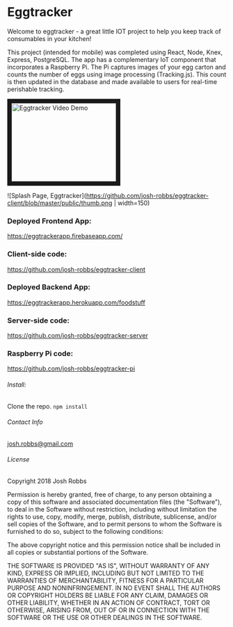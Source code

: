 # Eggtracker

Welcome to eggtracker - a great little IOT project to help you keep track of consumables in your kitchen!

This project (intended for mobile) was completed using React, Node, Knex, Express, PostgreSQL. The app has a complementary IoT component that incorporates a Raspberry Pi. The Pi captures images of your egg carton and counts the number of eggs using image processing (Tracking.js). This count is then updated in the database and made available to users for real-time perishable tracking.

<a href="http://www.youtube.com/watch?feature=player_embedded&v=yywMZO246X0
" target="_blank"><img src="http://img.youtube.com/vi/yywMZO246X0/0.jpg" 
alt="Eggtracker Video Demo" width="240" height="180" border="10" /></a>

![Splash Page, Eggtracker](https://github.com/josh-robbs/eggtracker-client/blob/master/public/thumb.png | width=150)

### Deployed Frontend App:
https://eggtrackerapp.firebaseapp.com/

### Client-side code:
https://github.com/josh-robbs/eggtracker-client

### Deployed Backend App:
https://eggtrackerapp.herokuapp.com/foodstuff

### Server-side code:
https://github.com/josh-robbs/eggtracker-server

### Raspberry Pi code:
https://github.com/josh-robbs/eggtracker-pi


###### Install:
Clone the repo.
`npm install`


###### Contact Info
josh.robbs@gmail.com


###### License
Copyright 2018 Josh Robbs

Permission is hereby granted, free of charge, to any person obtaining a copy of this software and associated documentation files (the "Software"), to deal in the Software without restriction, including without limitation the rights to use, copy, modify, merge, publish, distribute, sublicense, and/or sell copies of the Software, and to permit persons to whom the Software is furnished to do so, subject to the following conditions:

The above copyright notice and this permission notice shall be included in all copies or substantial portions of the Software.

THE SOFTWARE IS PROVIDED "AS IS", WITHOUT WARRANTY OF ANY KIND, EXPRESS OR IMPLIED, INCLUDING BUT NOT LIMITED TO THE WARRANTIES OF MERCHANTABILITY, FITNESS FOR A PARTICULAR PURPOSE AND NONINFRINGEMENT. IN NO EVENT SHALL THE AUTHORS OR COPYRIGHT HOLDERS BE LIABLE FOR ANY CLAIM, DAMAGES OR OTHER LIABILITY, WHETHER IN AN ACTION OF CONTRACT, TORT OR OTHERWISE, ARISING FROM, OUT OF OR IN CONNECTION WITH THE SOFTWARE OR THE USE OR OTHER DEALINGS IN THE SOFTWARE.